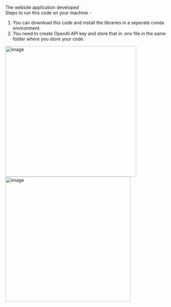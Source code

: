 The website application developed <br>
Steps to run this code on your machine - <br>
1. You can download this code and install the libraries in a seperate conda environment.
2. You need to create OpenAI API key and store that in .env file in the same folder where you store your code.


<img width="410" alt="image" src="https://github.com/Puranjit/Deep-Learning/assets/36369377/1e9eacc7-664a-4ae5-8eb1-ab0abb5006b8">
<br><img width="392" alt="image" src="https://github.com/Puranjit/Deep-Learning/assets/36369377/6cb61869-69bb-4b63-aea3-4737245fc55d">
